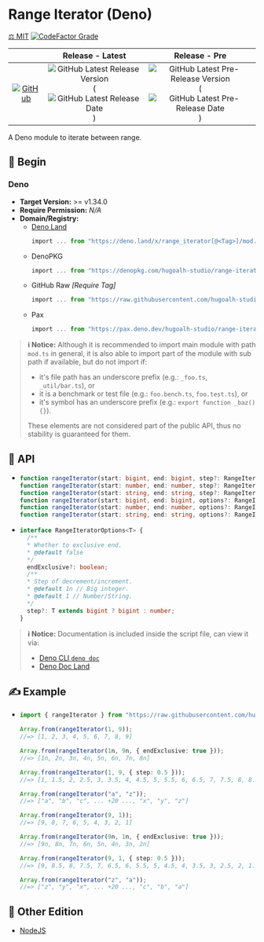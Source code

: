 # Range Iterator (Deno)

[⚖️ MIT](./LICENSE.md)
[![CodeFactor Grade](https://img.shields.io/codefactor/grade/github/hugoalh-studio/range-iterator-deno?label=Grade&logo=codefactor&logoColor=ffffff&style=flat-square "CodeFactor Grade")](https://www.codefactor.io/repository/github/hugoalh-studio/range-iterator-deno)

|  | **Release - Latest** | **Release - Pre** |
|:-:|:-:|:-:|
| [![GitHub](https://img.shields.io/badge/GitHub-181717?logo=github&logoColor=ffffff&style=flat-square "GitHub")](https://github.com/hugoalh-studio/range-iterator-deno) | ![GitHub Latest Release Version](https://img.shields.io/github/release/hugoalh-studio/range-iterator-deno?sort=semver&label=&style=flat-square "GitHub Latest Release Version") (![GitHub Latest Release Date](https://img.shields.io/github/release-date/hugoalh-studio/range-iterator-deno?label=&style=flat-square "GitHub Latest Release Date")) | ![GitHub Latest Pre-Release Version](https://img.shields.io/github/release/hugoalh-studio/range-iterator-deno?include_prereleases&sort=semver&label=&style=flat-square "GitHub Latest Pre-Release Version") (![GitHub Latest Pre-Release Date](https://img.shields.io/github/release-date-pre/hugoalh-studio/range-iterator-deno?label=&style=flat-square "GitHub Latest Pre-Release Date")) |

A Deno module to iterate between range.

## 🔰 Begin

### Deno

- **Target Version:** >= v1.34.0
- **Require Permission:** *N/A*
- **Domain/Registry:**
  - [Deno Land](https://deno.land/x/range_iterator)
    ```ts
    import ... from "https://deno.land/x/range_iterator[@<Tag>]/mod.ts";
    ```
  - DenoPKG
    ```ts
    import ... from "https://denopkg.com/hugoalh-studio/range-iterator-deno[@<Tag>]/mod.ts";
    ```
  - GitHub Raw *\[Require Tag\]*
    ```ts
    import ... from "https://raw.githubusercontent.com/hugoalh-studio/range-iterator-deno/<Tag>/mod.ts";
    ```
  - Pax
    ```ts
    import ... from "https://pax.deno.dev/hugoalh-studio/range-iterator-deno[@<Tag>]/mod.ts";
    ```

> **ℹ️ Notice:** Although it is recommended to import main module with path `mod.ts` in general, it is also able to import part of the module with sub path if available, but do not import if:
>
> - it's file path has an underscore prefix (e.g.: `_foo.ts`, `_util/bar.ts`), or
> - it is a benchmark or test file (e.g.: `foo.bench.ts`, `foo.test.ts`), or
> - it's symbol has an underscore prefix (e.g.: `export function _baz() {}`).
>
> These elements are not considered part of the public API, thus no stability is guaranteed for them.

## 🧩 API

- ```ts
  function rangeIterator(start: bigint, end: bigint, step?: RangeIteratorOptions<bigint>["step"]): Generator<bigint, void, unknown>;
  function rangeIterator(start: number, end: number, step?: RangeIteratorOptions<number>["step"]): Generator<number, void, unknown>;
  function rangeIterator(start: string, end: string, step?: RangeIteratorOptions<string>["step"]): Generator<string, void, unknown>;
  function rangeIterator(start: bigint, end: bigint, options?: RangeIteratorOptions<bigint>): Generator<bigint, void, unknown>;
  function rangeIterator(start: number, end: number, options?: RangeIteratorOptions<number>): Generator<number, void, unknown>;
  function rangeIterator(start: string, end: string, options?: RangeIteratorOptions<string>): Generator<string, void, unknown>;
  ```
- ```ts
  interface RangeIteratorOptions<T> {
    /**
    * Whether to exclusive end.
    * @default false
    */
    endExclusive?: boolean;
    /**
    * Step of decrement/increment.
    * @default 1n // Big integer.
    * @default 1 // Number/String.
    */
    step?: T extends bigint ? bigint : number;
  }
  ```

> **ℹ️ Notice:** Documentation is included inside the script file, can view it via:
>
> - [Deno CLI `deno doc`](https://deno.land/manual/tools/documentation_generator)
> - [Deno Doc Land](https://doc.deno.land)

## ✍️ Example

- ```ts
  import { rangeIterator } from "https://raw.githubusercontent.com/hugoalh-studio/range-iterator-deno/main/mod.ts";

  Array.from(rangeIterator(1, 9));
  //=> [1, 2, 3, 4, 5, 6, 7, 8, 9]

  Array.from(rangeIterator(1n, 9n, { endExclusive: true }));
  //=> [1n, 2n, 3n, 4n, 5n, 6n, 7n, 8n]

  Array.from(rangeIterator(1, 9, { step: 0.5 }));
  //=> [1, 1.5, 2, 2.5, 3, 3.5, 4, 4.5, 5, 5.5, 6, 6.5, 7, 7.5, 8, 8.5, 9]

  Array.from(rangeIterator("a", "z"));
  //=> ["a", "b", "c", ... +20 ..., "x", "y", "z"]

  Array.from(rangeIterator(9, 1));
  //=> [9, 8, 7, 6, 5, 4, 3, 2, 1]

  Array.from(rangeIterator(9n, 1n, { endExclusive: true }));
  //=> [9n, 8n, 7n, 6n, 5n, 4n, 3n, 2n]

  Array.from(rangeIterator(9, 1, { step: 0.5 }));
  //=> [9, 8.5, 8, 7.5, 7, 6.5, 6, 5.5, 5, 4.5, 4, 3.5, 3, 2.5, 2, 1.5, 1]

  Array.from(rangeIterator("z", "a"));
  //=> ["z", "y", "x", ... +20 ..., "c", "b", "a"]
  ```

## 🔗 Other Edition

- [NodeJS](https://github.com/hugoalh-studio/range-iterator-nodejs)

